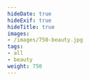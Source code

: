 ```yaml
---
hideDate: true
hideExif: true
hideTitle: true
images:
- /images/750-beauty.jpg
tags:
- all
- beauty
weight: 750
---
```

